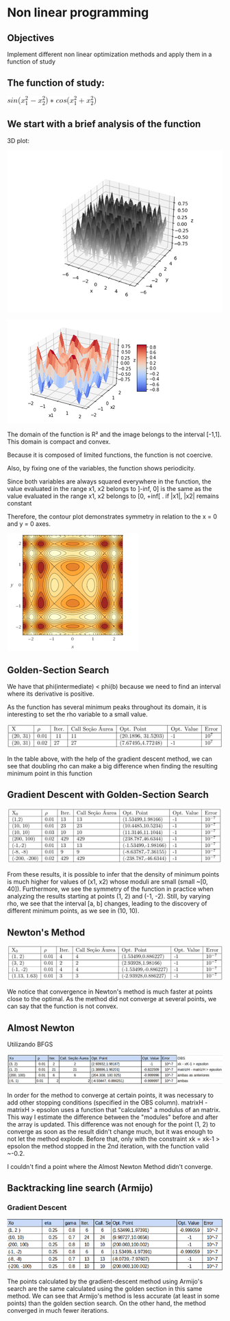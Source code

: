 # Non linear programming

## Objectives

Implement different non linear optimization methods and apply them in a function of study

## The function of study:

![Equation](analise/equation.png)

## We start with a brief analysis of the function

3D plot:

![Initial Plot](analise/analyse3D.png)

![Color Plot](analise/curva_color3D.png)

The domain of the function is R² and the image belongs to the interval [-1,1]. This domain is compact and convex.

Because it is composed of limited functions, the function is not coercive.

Also, by fixing one of the variables, the function shows periodicity.

Since both variables are always squared everywhere in the function, the value evaluated in the range x1, x2 belongs to ]-inf, 0] is the same as the value evaluated in the range x1, x2 belongs to [0, +inf[ . if |x1|, |x2| remains constant


Therefore, the contour plot demonstrates symmetry in relation to the x = 0 and y = 0 axes.


![Level Plot](analise/curva_nivel.png)

## Golden-Section Search

We have that phi(intermediate) < phi(b) because we need to find an interval where its derivative is positive.

As the function has several minimum peaks throughout its domain, it is interesting to set the rho variable to a small value.

![Level Plot](results/secaoAureaPrim.png)

In the table above, with the help of the gradient descent method, we can see that doubling rho can make a big difference when finding the resulting minimum point in this function

## Gradient Descent with Golden-Section Search

![Level Plot](results/aureaGradiente.png)

From these results, it is possible to infer that the density of minimum points is much higher for values ​​of (x1, x2) whose moduli are small (small ~[0, 40]). Furthermore, we see the symmetry of the function in practice when analyzing the results starting at points (1, 2) and (-1, -2). Still, by varying rho, we see that the interval [a, b] changes, leading to the discovery of different minimum points, as we see in (10, 10).
 
## Newton's Method
![Level Plot](results/aureaNewton.png)

We notice that convergence in Newton's method is much faster at points close to the optimal. As the method did not converge at several points, we can say that the function is not convex.

## Almost Newton

Utilizando BFGS

![Level Plot](results/quaseNewtonConvergiu.png)

In order for the method to converge at certain points, it was necessary to add other stopping conditions (specified in the OBS column). matrixH - matrixH > epsolon uses a function that "calculates" a modulus of an matrix. This way I estimate the difference between the "modules" before and after the array is updated. This difference was not enough for the point (1, 2) to converge as soon as the result didn't change much, but it was enough to not let the method explode. Before that, only with the constraint xk = xk-1 > epsolon the method stopped in the 2nd iteration, with the function valid ~-0.2.



I couldn't find a point where the Almost Newton Method didn't converge.

## Backtracking line search (Armijo)
### Gradient Descent

![Level Plot](results/armijoGradiente.png)

The points calculated by the gradient-descent method using Armijo's search are the same calculated using the golden section in this same method. We can see that Armijo's method is less accurate (at least in some points) than the golden section search. On the other hand, the method converged in much fewer iterations.
